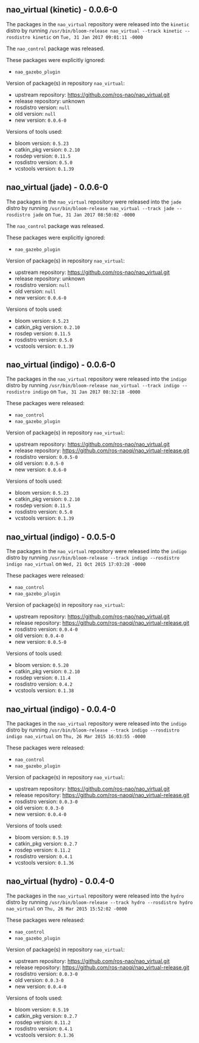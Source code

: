 ## nao_virtual (kinetic) - 0.0.6-0

The packages in the `nao_virtual` repository were released into the `kinetic` distro by running `/usr/bin/bloom-release nao_virtual --track kinetic --rosdistro kinetic` on `Tue, 31 Jan 2017 09:01:11 -0000`

The `nao_control` package was released.

These packages were explicitly ignored:
- `nao_gazebo_plugin`

Version of package(s) in repository `nao_virtual`:

- upstream repository: https://github.com/ros-nao/nao_virtual.git
- release repository: unknown
- rosdistro version: `null`
- old version: `null`
- new version: `0.0.6-0`

Versions of tools used:

- bloom version: `0.5.23`
- catkin_pkg version: `0.2.10`
- rosdep version: `0.11.5`
- rosdistro version: `0.5.0`
- vcstools version: `0.1.39`


## nao_virtual (jade) - 0.0.6-0

The packages in the `nao_virtual` repository were released into the `jade` distro by running `/usr/bin/bloom-release nao_virtual --track jade --rosdistro jade` on `Tue, 31 Jan 2017 08:50:02 -0000`

The `nao_control` package was released.

These packages were explicitly ignored:
- `nao_gazebo_plugin`

Version of package(s) in repository `nao_virtual`:

- upstream repository: https://github.com/ros-nao/nao_virtual.git
- release repository: unknown
- rosdistro version: `null`
- old version: `null`
- new version: `0.0.6-0`

Versions of tools used:

- bloom version: `0.5.23`
- catkin_pkg version: `0.2.10`
- rosdep version: `0.11.5`
- rosdistro version: `0.5.0`
- vcstools version: `0.1.39`


## nao_virtual (indigo) - 0.0.6-0

The packages in the `nao_virtual` repository were released into the `indigo` distro by running `/usr/bin/bloom-release nao_virtual --track indigo --rosdistro indigo` on `Tue, 31 Jan 2017 08:32:18 -0000`

These packages were released:
- `nao_control`
- `nao_gazebo_plugin`

Version of package(s) in repository `nao_virtual`:

- upstream repository: https://github.com/ros-nao/nao_virtual.git
- release repository: https://github.com/ros-naoqi/nao_virtual-release.git
- rosdistro version: `0.0.5-0`
- old version: `0.0.5-0`
- new version: `0.0.6-0`

Versions of tools used:

- bloom version: `0.5.23`
- catkin_pkg version: `0.2.10`
- rosdep version: `0.11.5`
- rosdistro version: `0.5.0`
- vcstools version: `0.1.39`


## nao_virtual (indigo) - 0.0.5-0

The packages in the `nao_virtual` repository were released into the `indigo` distro by running `/usr/bin/bloom-release --track indigo --rosdistro indigo nao_virtual` on `Wed, 21 Oct 2015 17:03:28 -0000`

These packages were released:
- `nao_control`
- `nao_gazebo_plugin`

Version of package(s) in repository `nao_virtual`:
- upstream repository: https://github.com/ros-nao/nao_virtual.git
- release repository: https://github.com/ros-naoqi/nao_virtual-release.git
- rosdistro version: `0.0.4-0`
- old version: `0.0.4-0`
- new version: `0.0.5-0`

Versions of tools used:
- bloom version: `0.5.20`
- catkin_pkg version: `0.2.10`
- rosdep version: `0.11.4`
- rosdistro version: `0.4.2`
- vcstools version: `0.1.38`


## nao_virtual (indigo) - 0.0.4-0

The packages in the `nao_virtual` repository were released into the `indigo` distro by running `/usr/bin/bloom-release --track indigo --rosdistro indigo nao_virtual` on `Thu, 26 Mar 2015 16:03:55 -0000`

These packages were released:
- `nao_control`
- `nao_gazebo_plugin`

Version of package(s) in repository `nao_virtual`:
- upstream repository: https://github.com/ros-nao/nao_virtual.git
- release repository: https://github.com/ros-naoqi/nao_virtual-release.git
- rosdistro version: `0.0.3-0`
- old version: `0.0.3-0`
- new version: `0.0.4-0`

Versions of tools used:
- bloom version: `0.5.19`
- catkin_pkg version: `0.2.7`
- rosdep version: `0.11.2`
- rosdistro version: `0.4.1`
- vcstools version: `0.1.36`


## nao_virtual (hydro) - 0.0.4-0

The packages in the `nao_virtual` repository were released into the `hydro` distro by running `/usr/bin/bloom-release --track hydro --rosdistro hydro nao_virtual` on `Thu, 26 Mar 2015 15:52:02 -0000`

These packages were released:
- `nao_control`
- `nao_gazebo_plugin`

Version of package(s) in repository `nao_virtual`:
- upstream repository: https://github.com/ros-nao/nao_virtual.git
- release repository: https://github.com/ros-naoqi/nao_virtual-release.git
- rosdistro version: `0.0.3-0`
- old version: `0.0.3-0`
- new version: `0.0.4-0`

Versions of tools used:
- bloom version: `0.5.19`
- catkin_pkg version: `0.2.7`
- rosdep version: `0.11.2`
- rosdistro version: `0.4.1`
- vcstools version: `0.1.36`


